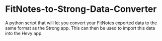 # FitNotes-to-Strong-Data-Converter
A python script that will let you convert your FitNotes exported data to the same format as the Strong app. This can then be used to import this data into the Hevy app.
